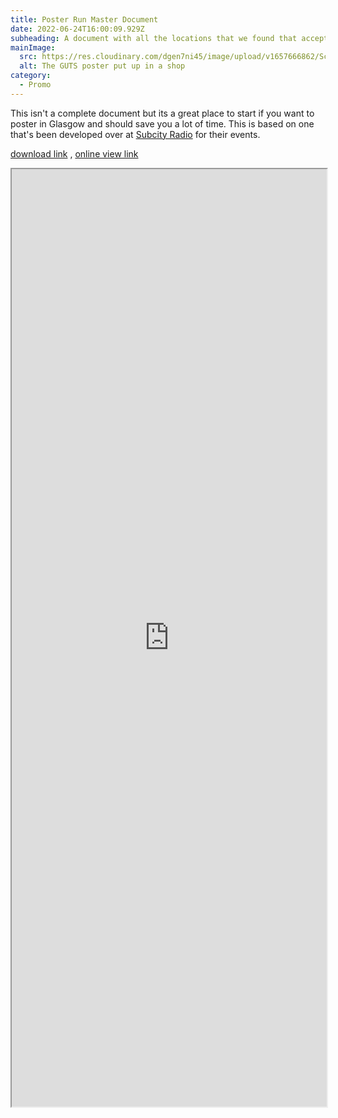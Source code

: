 ```yaml
---
title: Poster Run Master Document
date: 2022-06-24T16:00:09.929Z
subheading: A document with all the locations that we found that accept event posters
mainImage:
  src: https://res.cloudinary.com/dgen7ni45/image/upload/v1657666862/Screenshot_2022-07-13_at_1.00.52_am_i5qcrc.png
  alt: The GUTS poster put up in a shop
category:
  - Promo
---
```

This isn't a complete document but its a great place to start if you want to poster in Glasgow and should save you a lot of time. This is based on one that's been developed over at [Subcity Radio](www.subcity.live) for their events.

[download link](https://docs.google.com/spreadsheets/d/e/2PACX-1vTXwciO0EcLXU3CB7N1-MuWwkQB2Xg_-DtWA1raTIlypov0ZC1mkZ5vQOtKzVuETg/pub?output=xlsx) , [online view link](https://docs.google.com/spreadsheets/d/1oNp2JX23um8cP4X1B_9ubpL-XGaZRm2B/edit?usp=sharing&ouid=108422407702670018182&rtpof=true&sd=true)

<iframe width="100%" height="1500" src="https://docs.google.com/spreadsheets/d/e/2PACX-1vTXwciO0EcLXU3CB7N1-MuWwkQB2Xg_-DtWA1raTIlypov0ZC1mkZ5vQOtKzVuETg/pubhtml?widget=true&amp;headers=false"></iframe>